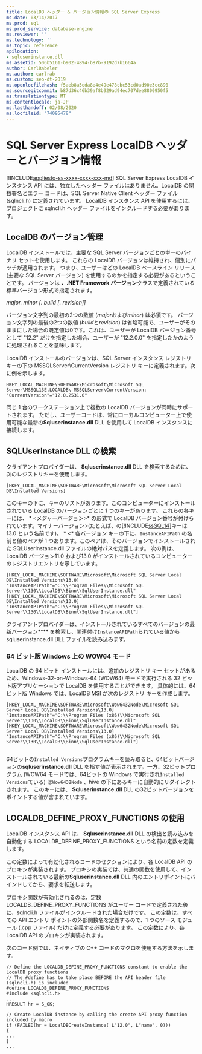 ```yaml
---
title: LocalDB ヘッダー & バージョン情報の SQL Server Express
ms.date: 03/14/2017
ms.prod: sql
ms.prod_service: database-engine
ms.reviewer: ''
ms.technology: ''
ms.topic: reference
apilocation:
- sqluserinstance.dll
ms.assetid: 506b5161-b902-4894-b87b-9192d7b1664a
author: CarlRabeler
ms.author: carlrab
ms.custom: seo-dt-2019
ms.openlocfilehash: f5aeb8a5eda8e4e49e478cbc53cd0ad90e3cc890
ms.sourcegitcommit: b87d36c46b39af8b929ad94ec707dee8800950f5
ms.translationtype: MT
ms.contentlocale: ja-JP
ms.lasthandoff: 02/08/2020
ms.locfileid: "74095478"
---
```

# <a name="sql-server-express-localdb-header-and-version-information"></a>SQL Server Express LocalDB ヘッダーとバージョン情報
[!INCLUDE[appliesto-ss-xxxx-xxxx-xxx-md](../../includes/appliesto-ss-xxxx-xxxx-xxx-md.md)]
  SQL Server Express LocalDB インスタンス API には、独立したヘッダー ファイルはありません。LocalDB の関数署名とエラー コードは、SQL Server Native Client ヘッダー ファイル (sqlncli.h) に定義されています。 LocalDB インスタンス API を使用するには、プロジェクトに sqlncli.h ヘッダー ファイルをインクルードする必要があります。  
  
## <a name="localdb-versioning"></a>LocalDB のバージョン管理  
 LocalDB インストールでは、主要な SQL Server バージョンごとの単一のバイナリ セットを使用します。 これらの LocalDB バージョンは維持され、個別にパッチが適用されます。 つまり、ユーザーはどの LocalDB ベースライン リリース (主要な SQL Server バージョン) を使用するのかを指定する必要があるということです。 バージョンは **、.NET Framework バージョン**クラスで定義されている標準バージョン形式で指定されます。  
  
 *major. minor [. build [. revision]]*  
  
 バージョン文字列の最初の2つの数値 (*major*および*minor*) は必須です。 バージョン文字列の最後の2つの数値 (*build*と*revision*) は省略可能で、ユーザーがそのままにした場合の既定値は0です。これは、ユーザーが LocalDB バージョン番号として "12.2" だけを指定した場合、ユーザーが "12.2.0.0" を指定したかのように処理されることを意味します。  
  
 LocalDB インストールのバージョンは、SQL Server インスタンス レジストリ キーの下の MSSQLServer\CurrentVersion レジストリ キーに定義されます。次に例を示します。  
  
```  
HKEY_LOCAL_MACHINE\SOFTWARE\Microsoft\Microsoft SQL Server\MSSQL13E.LOCALDB\ MSSQLServer\CurrentVersion: "CurrentVersion"="12.0.2531.0"  
```  
  
 同じ 1 台のワークステーション上で複数の LocalDB バージョンが同時にサポートされます。 ただし、ユーザーコードは、常にローカルコンピューター上で使用可能な最新の**Sqluserinstance.dll** DLL を使用して LocalDB インスタンスに接続します。  
  
## <a name="locating-the-sqluserinstance-dll"></a>SQLUserInstance DLL の検索  
 クライアントプロバイダーは、 **Sqluserinstance.dll** DLL を検索するために、次のレジストリキーを使用します。  
  
```  
[HKEY_LOCAL_MACHINE\SOFTWARE\Microsoft\Microsoft SQL Server Local DB\Installed Versions]  
```  
  
 このキーの下に、キーのリストがあります。このコンピューターにインストールされている LocalDB のバージョンごとに 1 つのキーがあります。 これらの各キーには、 * \<メジャーバージョン>* の形式で LocalDB バージョン番号が付けられています。マイナーバージョン>(たとえば、の[!INCLUDE[ssSQL14](../../includes/sssql14-md.md)]キーは13.0 という名前です)。 * \<* 各バージョン キーの下に、`InstanceAPIPath` の名前と値のペアが 1 つあります。このペアは、そのバージョンでインストールされた SQLUserInstance.dll ファイルの絶対パスを定義します。 次の例は、LocalDB バージョン11.0 および13.0 がインストールされているコンピューターのレジストリエントリを示しています。  
  
```  
[HKEY_LOCAL_MACHINE\SOFTWARE\Microsoft\Microsoft SQL Server Local DB\Installed Versions\13.0]  
"InstanceAPIPath"="C:\\Program Files\\Microsoft SQL Server\\130\\LocalDB\\Binn\\SqlUserInstance.dll"  
[HKEY_LOCAL_MACHINE\SOFTWARE\Microsoft\Microsoft SQL Server Local DB\Installed Versions\13.0]  
"InstanceAPIPath"="C:\\Program Files\\Microsoft SQL Server\\130\\LocalDB\\Binn\\SqlUserInstance.dll"]  
```  
  
 クライアントプロバイダーは、インストールされているすべてのバージョンの最新バージョン**** を検索し、関連付け`InstanceAPIPath`られている値から sqluserinstance.dll DLL ファイルを読み込みます。  
  
### <a name="wow64-mode-on-64-bit-windows"></a>64 ビット版 Windows 上の WOW64 モード  
 LocalDB の 64 ビット インストールには、追加のレジストリ キー セットがあるため、Windows-32-on-Windows-64 (WOW64) モードで実行される 32 ビット版アプリケーションで LocalDB を使用することができます。 具体的には、64 ビット版 Windows では、LocalDB MSI が次のレジストリ キーを作成します。  
  
```  
[HKEY_LOCAL_MACHINE\SOFTWARE\Microsoft\Wow6432Node\Microsoft SQL Server Local DB\Installed Versions\13.0]  
"InstanceAPIPath"="C:\\Program Files (x86)\\Microsoft SQL Server\\130\\LocalDB\\Binn\\SqlUserInstance.dll"  
[HKEY_LOCAL_MACHINE\SOFTWARE\Microsoft\Wow6432Node\Microsoft SQL Server Local DB\Installed Versions\13.0]  
"InstanceAPIPath"="C:\\Program Files (x86)\\Microsoft SQL Server\\130\\LocalDB\\Binn\\SqlUserInstance.dll"]  
  
```  
  
 64ビットの`Installed Versions`プログラムキーを読み取ると、64ビットバージョンの**sqluserinstance.dll** DLL を指す値が表示されます。一方、32ビットプログラム (WOW64 モードでは、64ビットの Windows で実行され`Installed Versions`ている) は`Wow6432Node` 、hive の下にあるキーに自動的にリダイレクトされます。 このキーには、 **Sqluserinstance.dll** DLL の32ビットバージョンをポイントする値が含まれています。  
  
## <a name="using-localdb_define_proxy_functions"></a>LOCALDB_DEFINE_PROXY_FUNCTIONS の使用  
 LocalDB インスタンス API は、 **Sqluserinstance.dll** DLL の検出と読み込みを自動化する LOCALDB_DEFINE_PROXY_FUNCTIONS という名前の定数を定義します。  
  
 この定数によって有効化されるコードのセクションにより、各 LocalDB API のプロキシが実装されます。 プロキシの実装では、共通の関数を使用して、インストールされている最新の**Sqluserinstance.dll** DLL 内のエントリポイントにバインドしてから、要求を転送します。  
  
 プロキシ関数が有効化されるのは、定数 LOCALDB_DEFINE_PROXY_FUNCTIONS がユーザー コードで定義された後に、sqlncli.h ファイルがインクルードされた場合だけです。 この定数は、すべての API エントリ ポイントの外部関数名を定義するので、1 つのソース モジュール (.cpp ファイル) だけに定義する必要があります。 この定数により、各 LocalDB API のプロキシが実装されます。  
  
 次のコード例では、ネイティブの C++ コードのマクロを使用する方法を示します。  
  
```  
// Define the LOCALDB_DEFINE_PROXY_FUNCTIONS constant to enable the LocalDB proxy functions   
// The #define has to take place BEFORE the API header file (sqlncli.h) is included  
#define LOCALDB_DEFINE_PROXY_FUNCTIONS  
#include <sqlncli.h>  
...  
HRESULT hr = S_OK;  
  
// Create LocalDB instance by calling the create API proxy function included by macro  
if (FAILED(hr = LocalDBCreateInstance( L"12.0", L"name", 0)))  
{  
...  
}  
...  
  
```  
  
  
